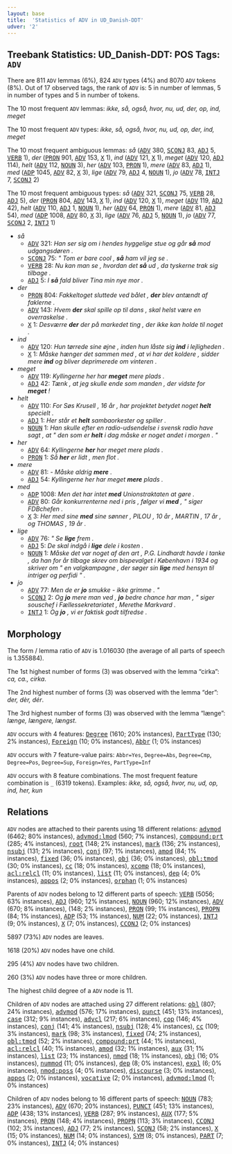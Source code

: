 ```yaml
---
layout: base
title:  'Statistics of ADV in UD_Danish-DDT'
udver: '2'
---
```


## Treebank Statistics: UD_Danish-DDT: POS Tags: `ADV`

There are 811 `ADV` lemmas (6%), 824 `ADV` types (4%) and 8070 `ADV` tokens (8%).
Out of 17 observed tags, the rank of `ADV` is: 5 in number of lemmas, 5 in number of types and 5 in number of tokens.

The 10 most frequent `ADV` lemmas: <em>ikke, så, også, hvor, nu, ud, der, op, ind, meget</em>

The 10 most frequent `ADV` types:  <em>ikke, så, også, hvor, nu, ud, op, der, ind, meget</em>

The 10 most frequent ambiguous lemmas: <em>så</em> (<tt><a href="da_ddt-pos-ADV.html">ADV</a></tt> 380, <tt><a href="da_ddt-pos-SCONJ.html">SCONJ</a></tt> 83, <tt><a href="da_ddt-pos-ADJ.html">ADJ</a></tt> 5, <tt><a href="da_ddt-pos-VERB.html">VERB</a></tt> 1), <em>der</em> (<tt><a href="da_ddt-pos-PRON.html">PRON</a></tt> 901, <tt><a href="da_ddt-pos-ADV.html">ADV</a></tt> 153, <tt><a href="da_ddt-pos-X.html">X</a></tt> 1), <em>ind</em> (<tt><a href="da_ddt-pos-ADV.html">ADV</a></tt> 121, <tt><a href="da_ddt-pos-X.html">X</a></tt> 1), <em>meget</em> (<tt><a href="da_ddt-pos-ADV.html">ADV</a></tt> 120, <tt><a href="da_ddt-pos-ADJ.html">ADJ</a></tt> 114), <em>helt</em> (<tt><a href="da_ddt-pos-ADV.html">ADV</a></tt> 112, <tt><a href="da_ddt-pos-NOUN.html">NOUN</a></tt> 3), <em>her</em> (<tt><a href="da_ddt-pos-ADV.html">ADV</a></tt> 103, <tt><a href="da_ddt-pos-PRON.html">PRON</a></tt> 1), <em>mere</em> (<tt><a href="da_ddt-pos-ADV.html">ADV</a></tt> 83, <tt><a href="da_ddt-pos-ADJ.html">ADJ</a></tt> 1), <em>med</em> (<tt><a href="da_ddt-pos-ADP.html">ADP</a></tt> 1045, <tt><a href="da_ddt-pos-ADV.html">ADV</a></tt> 82, <tt><a href="da_ddt-pos-X.html">X</a></tt> 3), <em>lige</em> (<tt><a href="da_ddt-pos-ADV.html">ADV</a></tt> 79, <tt><a href="da_ddt-pos-ADJ.html">ADJ</a></tt> 4, <tt><a href="da_ddt-pos-NOUN.html">NOUN</a></tt> 1), <em>jo</em> (<tt><a href="da_ddt-pos-ADV.html">ADV</a></tt> 78, <tt><a href="da_ddt-pos-INTJ.html">INTJ</a></tt> 7, <tt><a href="da_ddt-pos-SCONJ.html">SCONJ</a></tt> 2)

The 10 most frequent ambiguous types:  <em>så</em> (<tt><a href="da_ddt-pos-ADV.html">ADV</a></tt> 321, <tt><a href="da_ddt-pos-SCONJ.html">SCONJ</a></tt> 75, <tt><a href="da_ddt-pos-VERB.html">VERB</a></tt> 28, <tt><a href="da_ddt-pos-ADJ.html">ADJ</a></tt> 5), <em>der</em> (<tt><a href="da_ddt-pos-PRON.html">PRON</a></tt> 804, <tt><a href="da_ddt-pos-ADV.html">ADV</a></tt> 143, <tt><a href="da_ddt-pos-X.html">X</a></tt> 1), <em>ind</em> (<tt><a href="da_ddt-pos-ADV.html">ADV</a></tt> 120, <tt><a href="da_ddt-pos-X.html">X</a></tt> 1), <em>meget</em> (<tt><a href="da_ddt-pos-ADV.html">ADV</a></tt> 119, <tt><a href="da_ddt-pos-ADJ.html">ADJ</a></tt> 42), <em>helt</em> (<tt><a href="da_ddt-pos-ADV.html">ADV</a></tt> 110, <tt><a href="da_ddt-pos-ADJ.html">ADJ</a></tt> 1, <tt><a href="da_ddt-pos-NOUN.html">NOUN</a></tt> 1), <em>her</em> (<tt><a href="da_ddt-pos-ADV.html">ADV</a></tt> 64, <tt><a href="da_ddt-pos-PRON.html">PRON</a></tt> 1), <em>mere</em> (<tt><a href="da_ddt-pos-ADV.html">ADV</a></tt> 81, <tt><a href="da_ddt-pos-ADJ.html">ADJ</a></tt> 54), <em>med</em> (<tt><a href="da_ddt-pos-ADP.html">ADP</a></tt> 1008, <tt><a href="da_ddt-pos-ADV.html">ADV</a></tt> 80, <tt><a href="da_ddt-pos-X.html">X</a></tt> 3), <em>lige</em> (<tt><a href="da_ddt-pos-ADV.html">ADV</a></tt> 76, <tt><a href="da_ddt-pos-ADJ.html">ADJ</a></tt> 5, <tt><a href="da_ddt-pos-NOUN.html">NOUN</a></tt> 1), <em>jo</em> (<tt><a href="da_ddt-pos-ADV.html">ADV</a></tt> 77, <tt><a href="da_ddt-pos-SCONJ.html">SCONJ</a></tt> 2, <tt><a href="da_ddt-pos-INTJ.html">INTJ</a></tt> 1)


* <em>så</em>
  * <tt><a href="da_ddt-pos-ADV.html">ADV</a></tt> 321: <em>Han ser sig om i hendes hyggelige stue og går <b>så</b> mod udgangsdøren .</em>
  * <tt><a href="da_ddt-pos-SCONJ.html">SCONJ</a></tt> 75: <em>" Tom er bare cool , <b>så</b> ham vil jeg se .</em>
  * <tt><a href="da_ddt-pos-VERB.html">VERB</a></tt> 28: <em>Nu kan man se , hvordan det <b>så</b> ud , da tyskerne trak sig tilbage .</em>
  * <tt><a href="da_ddt-pos-ADJ.html">ADJ</a></tt> 5: <em>I <b>så</b> fald bliver Tina min nye mor .</em>
* <em>der</em>
  * <tt><a href="da_ddt-pos-PRON.html">PRON</a></tt> 804: <em>Fakkeltoget sluttede ved bålet , <b>der</b> blev antændt af faklerne .</em>
  * <tt><a href="da_ddt-pos-ADV.html">ADV</a></tt> 143: <em>Hvem <b>der</b> skal spille op til dans , skal helst være en overraskelse .</em>
  * <tt><a href="da_ddt-pos-X.html">X</a></tt> 1: <em>Desværre <b>der</b> der på markedet ting , der ikke kan holde til noget .</em>
* <em>ind</em>
  * <tt><a href="da_ddt-pos-ADV.html">ADV</a></tt> 120: <em>Hun tørrede sine øjne , inden hun låste sig <b>ind</b> i lejligheden .</em>
  * <tt><a href="da_ddt-pos-X.html">X</a></tt> 1: <em>Måske hænger det sammen med , at vi har det koldere , sidder mere <b>ind</b> og bliver deprimerede om vinteren .</em>
* <em>meget</em>
  * <tt><a href="da_ddt-pos-ADV.html">ADV</a></tt> 119: <em>Kyllingerne her har <b>meget</b> mere plads .</em>
  * <tt><a href="da_ddt-pos-ADJ.html">ADJ</a></tt> 42: <em>Tænk , at jeg skulle ende som manden , der vidste for <b>meget</b> !</em>
* <em>helt</em>
  * <tt><a href="da_ddt-pos-ADV.html">ADV</a></tt> 110: <em>For Søs Krusell , 16 år , har projektet betydet noget <b>helt</b> specielt .</em>
  * <tt><a href="da_ddt-pos-ADJ.html">ADJ</a></tt> 1: <em>Her står et <b>helt</b> sambaorkester og spiller .</em>
  * <tt><a href="da_ddt-pos-NOUN.html">NOUN</a></tt> 1: <em>Han skulle efter en radio-udsendelse i svensk radio have sagt , at " den som er <b>helt</b> i dag måske er noget andet i morgen . "</em>
* <em>her</em>
  * <tt><a href="da_ddt-pos-ADV.html">ADV</a></tt> 64: <em>Kyllingerne <b>her</b> har meget mere plads .</em>
  * <tt><a href="da_ddt-pos-PRON.html">PRON</a></tt> 1: <em>Så <b>her</b> er lidt , men flot .</em>
* <em>mere</em>
  * <tt><a href="da_ddt-pos-ADV.html">ADV</a></tt> 81: <em>- Måske aldrig <b>mere</b> .</em>
  * <tt><a href="da_ddt-pos-ADJ.html">ADJ</a></tt> 54: <em>Kyllingerne her har meget <b>mere</b> plads .</em>
* <em>med</em>
  * <tt><a href="da_ddt-pos-ADP.html">ADP</a></tt> 1008: <em>Men det har intet <b>med</b> Unionstraktaten at gøre .</em>
  * <tt><a href="da_ddt-pos-ADV.html">ADV</a></tt> 80: <em>Går konkurrenterne ned i pris , følger vi <b>med</b> , " siger FDBchefen .</em>
  * <tt><a href="da_ddt-pos-X.html">X</a></tt> 3: <em>Her med sine <b>med</b> sine sønner , PILOU , 10 år , MARTIN , 17 år , og THOMAS , 19 år .</em>
* <em>lige</em>
  * <tt><a href="da_ddt-pos-ADV.html">ADV</a></tt> 76: <em>" Se <b>lige</b> frem .</em>
  * <tt><a href="da_ddt-pos-ADJ.html">ADJ</a></tt> 5: <em>De skal indgå i <b>lige</b> dele i kosten .</em>
  * <tt><a href="da_ddt-pos-NOUN.html">NOUN</a></tt> 1: <em>Måske det var noget af den art , P.G. Lindhardt havde i tanke , da han for år tilbage skrev om bispevalget i København i 1934 og skriver om " en valgkampagne , der søger sin <b>lige</b> med hensyn til intriger og perfidi " .</em>
* <em>jo</em>
  * <tt><a href="da_ddt-pos-ADV.html">ADV</a></tt> 77: <em>Men de er <b>jo</b> smukke - ikke grimme . "</em>
  * <tt><a href="da_ddt-pos-SCONJ.html">SCONJ</a></tt> 2: <em>Og <b>jo</b> mere man ved , <b>jo</b> bedre chance har man , " siger souschef i Fællessekretariatet , Merethe Markvard .</em>
  * <tt><a href="da_ddt-pos-INTJ.html">INTJ</a></tt> 1: <em>Og <b>jo</b> , vi er faktisk godt tilfredse .</em>

## Morphology

The form / lemma ratio of `ADV` is 1.016030 (the average of all parts of speech is 1.355884).

The 1st highest number of forms (3) was observed with the lemma “cirka”: <em>ca, ca., cirka</em>.

The 2nd highest number of forms (3) was observed with the lemma “der”: <em>der, dèr, dér</em>.

The 3rd highest number of forms (3) was observed with the lemma “længe”: <em>længe, længere, længst</em>.

`ADV` occurs with 4 features: <tt><a href="da_ddt-feat-Degree.html">Degree</a></tt> (1610; 20% instances), <tt><a href="da_ddt-feat-PartType.html">PartType</a></tt> (130; 2% instances), <tt><a href="da_ddt-feat-Foreign.html">Foreign</a></tt> (10; 0% instances), <tt><a href="da_ddt-feat-Abbr.html">Abbr</a></tt> (1; 0% instances)

`ADV` occurs with 7 feature-value pairs: `Abbr=Yes`, `Degree=Abs`, `Degree=Cmp`, `Degree=Pos`, `Degree=Sup`, `Foreign=Yes`, `PartType=Inf`

`ADV` occurs with 8 feature combinations.
The most frequent feature combination is `_` (6319 tokens).
Examples: <em>ikke, så, også, hvor, nu, ud, op, ind, her, kun</em>


## Relations

`ADV` nodes are attached to their parents using 18 different relations: <tt><a href="da_ddt-dep-advmod.html">advmod</a></tt> (6462; 80% instances), <tt><a href="da_ddt-dep-advmod-lmod.html">advmod:lmod</a></tt> (560; 7% instances), <tt><a href="da_ddt-dep-compound-prt.html">compound:prt</a></tt> (285; 4% instances), <tt><a href="da_ddt-dep-root.html">root</a></tt> (148; 2% instances), <tt><a href="da_ddt-dep-mark.html">mark</a></tt> (136; 2% instances), <tt><a href="da_ddt-dep-nsubj.html">nsubj</a></tt> (131; 2% instances), <tt><a href="da_ddt-dep-conj.html">conj</a></tt> (97; 1% instances), <tt><a href="da_ddt-dep-amod.html">amod</a></tt> (84; 1% instances), <tt><a href="da_ddt-dep-fixed.html">fixed</a></tt> (36; 0% instances), <tt><a href="da_ddt-dep-obj.html">obj</a></tt> (36; 0% instances), <tt><a href="da_ddt-dep-obl-tmod.html">obl:tmod</a></tt> (30; 0% instances), <tt><a href="da_ddt-dep-cc.html">cc</a></tt> (18; 0% instances), <tt><a href="da_ddt-dep-xcomp.html">xcomp</a></tt> (18; 0% instances), <tt><a href="da_ddt-dep-acl-relcl.html">acl:relcl</a></tt> (11; 0% instances), <tt><a href="da_ddt-dep-list.html">list</a></tt> (11; 0% instances), <tt><a href="da_ddt-dep-dep.html">dep</a></tt> (4; 0% instances), <tt><a href="da_ddt-dep-appos.html">appos</a></tt> (2; 0% instances), <tt><a href="da_ddt-dep-orphan.html">orphan</a></tt> (1; 0% instances)

Parents of `ADV` nodes belong to 12 different parts of speech: <tt><a href="da_ddt-pos-VERB.html">VERB</a></tt> (5056; 63% instances), <tt><a href="da_ddt-pos-ADJ.html">ADJ</a></tt> (960; 12% instances), <tt><a href="da_ddt-pos-NOUN.html">NOUN</a></tt> (960; 12% instances), <tt><a href="da_ddt-pos-ADV.html">ADV</a></tt> (670; 8% instances),  (148; 2% instances), <tt><a href="da_ddt-pos-PRON.html">PRON</a></tt> (99; 1% instances), <tt><a href="da_ddt-pos-PROPN.html">PROPN</a></tt> (84; 1% instances), <tt><a href="da_ddt-pos-ADP.html">ADP</a></tt> (53; 1% instances), <tt><a href="da_ddt-pos-NUM.html">NUM</a></tt> (22; 0% instances), <tt><a href="da_ddt-pos-INTJ.html">INTJ</a></tt> (9; 0% instances), <tt><a href="da_ddt-pos-X.html">X</a></tt> (7; 0% instances), <tt><a href="da_ddt-pos-CCONJ.html">CCONJ</a></tt> (2; 0% instances)

5897 (73%) `ADV` nodes are leaves.

1618 (20%) `ADV` nodes have one child.

295 (4%) `ADV` nodes have two children.

260 (3%) `ADV` nodes have three or more children.

The highest child degree of a `ADV` node is 11.

Children of `ADV` nodes are attached using 27 different relations: <tt><a href="da_ddt-dep-obl.html">obl</a></tt> (807; 24% instances), <tt><a href="da_ddt-dep-advmod.html">advmod</a></tt> (576; 17% instances), <tt><a href="da_ddt-dep-punct.html">punct</a></tt> (451; 13% instances), <tt><a href="da_ddt-dep-case.html">case</a></tt> (312; 9% instances), <tt><a href="da_ddt-dep-advcl.html">advcl</a></tt> (217; 6% instances), <tt><a href="da_ddt-dep-cop.html">cop</a></tt> (146; 4% instances), <tt><a href="da_ddt-dep-conj.html">conj</a></tt> (141; 4% instances), <tt><a href="da_ddt-dep-nsubj.html">nsubj</a></tt> (128; 4% instances), <tt><a href="da_ddt-dep-cc.html">cc</a></tt> (109; 3% instances), <tt><a href="da_ddt-dep-mark.html">mark</a></tt> (98; 3% instances), <tt><a href="da_ddt-dep-fixed.html">fixed</a></tt> (74; 2% instances), <tt><a href="da_ddt-dep-obl-tmod.html">obl:tmod</a></tt> (52; 2% instances), <tt><a href="da_ddt-dep-compound-prt.html">compound:prt</a></tt> (44; 1% instances), <tt><a href="da_ddt-dep-acl-relcl.html">acl:relcl</a></tt> (40; 1% instances), <tt><a href="da_ddt-dep-amod.html">amod</a></tt> (32; 1% instances), <tt><a href="da_ddt-dep-aux.html">aux</a></tt> (31; 1% instances), <tt><a href="da_ddt-dep-list.html">list</a></tt> (23; 1% instances), <tt><a href="da_ddt-dep-nmod.html">nmod</a></tt> (18; 1% instances), <tt><a href="da_ddt-dep-obj.html">obj</a></tt> (16; 0% instances), <tt><a href="da_ddt-dep-nummod.html">nummod</a></tt> (11; 0% instances), <tt><a href="da_ddt-dep-dep.html">dep</a></tt> (8; 0% instances), <tt><a href="da_ddt-dep-expl.html">expl</a></tt> (6; 0% instances), <tt><a href="da_ddt-dep-nmod-poss.html">nmod:poss</a></tt> (4; 0% instances), <tt><a href="da_ddt-dep-discourse.html">discourse</a></tt> (3; 0% instances), <tt><a href="da_ddt-dep-appos.html">appos</a></tt> (2; 0% instances), <tt><a href="da_ddt-dep-vocative.html">vocative</a></tt> (2; 0% instances), <tt><a href="da_ddt-dep-advmod-lmod.html">advmod:lmod</a></tt> (1; 0% instances)

Children of `ADV` nodes belong to 16 different parts of speech: <tt><a href="da_ddt-pos-NOUN.html">NOUN</a></tt> (783; 23% instances), <tt><a href="da_ddt-pos-ADV.html">ADV</a></tt> (670; 20% instances), <tt><a href="da_ddt-pos-PUNCT.html">PUNCT</a></tt> (451; 13% instances), <tt><a href="da_ddt-pos-ADP.html">ADP</a></tt> (438; 13% instances), <tt><a href="da_ddt-pos-VERB.html">VERB</a></tt> (287; 9% instances), <tt><a href="da_ddt-pos-AUX.html">AUX</a></tt> (177; 5% instances), <tt><a href="da_ddt-pos-PRON.html">PRON</a></tt> (148; 4% instances), <tt><a href="da_ddt-pos-PROPN.html">PROPN</a></tt> (113; 3% instances), <tt><a href="da_ddt-pos-CCONJ.html">CCONJ</a></tt> (102; 3% instances), <tt><a href="da_ddt-pos-ADJ.html">ADJ</a></tt> (77; 2% instances), <tt><a href="da_ddt-pos-SCONJ.html">SCONJ</a></tt> (58; 2% instances), <tt><a href="da_ddt-pos-X.html">X</a></tt> (15; 0% instances), <tt><a href="da_ddt-pos-NUM.html">NUM</a></tt> (14; 0% instances), <tt><a href="da_ddt-pos-SYM.html">SYM</a></tt> (8; 0% instances), <tt><a href="da_ddt-pos-PART.html">PART</a></tt> (7; 0% instances), <tt><a href="da_ddt-pos-INTJ.html">INTJ</a></tt> (4; 0% instances)

